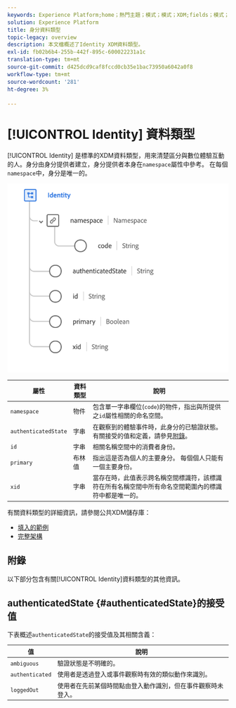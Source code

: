 ```yaml
---
keywords: Experience Platform;home；熱門主題；模式；模式；XDM;fields；模式；標識；資料類型；資料類型；
solution: Experience Platform
title: 身分資料類型
topic-legacy: overview
description: 本文檔概述了Identity XDM資料類型。
exl-id: fb02b6b4-255b-442f-895c-600022231a1c
translation-type: tm+mt
source-git-commit: d425dcd9caf8fccd0cb35e1bac73950a6042a0f8
workflow-type: tm+mt
source-wordcount: '281'
ht-degree: 3%

---
```


# [!UICONTROL Identity] 資料類型

[!UICONTROL Identity] 是標準的XDM資料類型，用來清楚區分與數位體驗互動的人。身分由身分提供者建立，身分提供者本身在`namespace`屬性中參考。 在每個`namespace`中，身分是唯一的。

<img src="../images/data-types/identity.png" width="550" /><br />

| 屬性 | 資料類型 | 說明 |
| --- | --- | --- |
| `namespace` | 物件 | 包含單一字串欄位(`code`)的物件，指出與所提供之`id`屬性相關的命名空間。 |
| `authenticatedState` | 字串 | 在觀察到的體驗事件時，此身分的已驗證狀態。 有關接受的值和定義，請參見[附錄](#authenticatedState)。 |
| `id` | 字串 | 相關名稱空間中的消費者身份。 |
| `primary` | 布林值 | 指出這是否為個人的主要身分。 每個個人只能有一個主要身份。 |
| `xid` | 字串 | 當存在時，此值表示跨名稱空間標識符，該標識符在所有名稱空間中所有命名空間範圍內的標識符中都是唯一的。 |

有關資料類型的詳細資訊，請參閱公共XDM儲存庫：

* [填入的範例](https://github.com/adobe/xdm/blob/master/components/datatypes/identity.example.1.json)
* [完整架構](https://github.com/adobe/xdm/blob/master/components/datatypes/identity.schema.json)

## 附錄

以下部分包含有關[!UICONTROL Identity]資料類型的其他資訊。

## authenticatedState {#authenticatedState}的接受值

下表概述`authenticatedState`的接受值及其相關含義：

| 值 | 說明 |
| --- | --- |
| `ambiguous` | 驗證狀態是不明確的。 |
| `authenticated` | 使用者是透過登入或事件觀察時有效的類似動作來識別。 |
| `loggedOut` | 使用者在先前某個時間點由登入動作識別，但在事件觀察時未登入。 |

